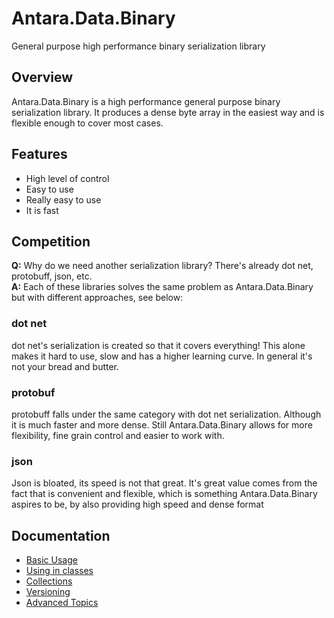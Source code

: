 # Antara.Data.Binary
General purpose high performance binary serialization library

## Overview

Antara.Data.Binary is a high performance general purpose binary serialization library. It produces a dense byte array in the easiest way and is flexible enough to cover most cases.

## Features

* High level of control
* Easy to use
* Really easy to use
* It is fast

## Competition

**Q:** Why do we need another serialization library? There's already dot net, protobuff, json, etc.  
**A:** Each of these libraries solves the same problem as Antara.Data.Binary but with different approaches, see below:

### dot net

dot net's serialization is created so that it covers everything! This alone makes it hard to use, slow and has a higher learning curve. In general it's not your bread and butter.

### protobuf

protobuff falls under the same category with dot net serialization. Although it is much faster and more dense. Still Antara.Data.Binary allows for more flexibility, fine grain control and easier to work with.

### json

Json is bloated, its speed is not that great. It's great value comes from the fact that is convenient and flexible, which is something Antara.Data.Binary aspires to be, by also providing high speed and dense format

## Documentation

- [Basic Usage](BASIC_USAGE.md) 
- [Using in classes](CLASSES.md)  
- [Collections](COLLECTIONS.md)  
- [Versioning](VERSIONING.md)  
- [Advanced Topics](ADVANCED_TOPICS.md)





